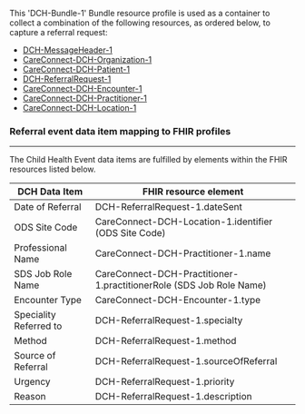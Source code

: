 This 'DCH-Bundle-1' Bundle resource profile is used as a container to collect a combination of the following resources, as ordered below, to capture a referral request:

- [DCH-MessageHeader-1]
- [CareConnect-DCH-Organization-1]
- [CareConnect-DCH-Patient-1]
- [DCH-ReferralRequest-1]
- [CareConnect-DCH-Encounter-1]
- [CareConnect-DCH-Practitioner-1]
- [CareConnect-DCH-Location-1]

### Referral event data item mapping to FHIR profiles ###
----------
The Child Health Event data items are fulfilled by elements within the FHIR resources listed below.
                                                                                                   
| DCH Data Item          | FHIR resource element                                               |
|------------------------|---------------------------------------------------------------------|
| Date of Referral       | DCH-ReferralRequest-1.dateSent                                      |
| ODS Site Code          | CareConnect-DCH-Location-1.identifier (ODS Site Code)               |
| Professional Name      | CareConnect-DCH-Practitioner-1.name                                 |
| SDS Job Role Name      | CareConnect-DCH-Practitioner-1.practitionerRole (SDS Job Role Name) |
| Encounter Type         | CareConnect-DCH-Encounter-1.type                                    |
| Speciality Referred to | DCH-ReferralRequest-1.specialty                                     |
| Method                 | DCH-ReferralRequest-1.method                                        |
| Source of Referral     | DCH-ReferralRequest-1.sourceOfReferral                              |
| Urgency                | DCH-ReferralRequest-1.priority                                      |
| Reason                 | DCH-ReferralRequest-1.description                                   |

[DCH-MessageHeader-1]:dch-messageheader-1.html
[CareConnect-DCH-Organization-1]:careconnect-dch-organization-1.html
[CareConnect-DCH-Patient-1]:careconnect-dch-patient-1.html
[CareConnect-DCH-Encounter-1]:careconnect-dch-encounter-1.html
[CareConnect-DCH-Practitioner-1]:careconnect-dch-practitioner-1.html
[CareConnect-DCH-Location-1]:careconnect-dch-location-1.html
[DCH-ReferralRequest-1]:dch-referralrequest-1.html
